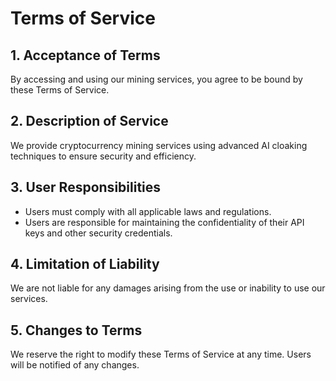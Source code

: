 # Terms of Service

## 1. Acceptance of Terms
By accessing and using our mining services, you agree to be bound by these Terms of Service.

## 2. Description of Service
We provide cryptocurrency mining services using advanced AI cloaking techniques to ensure security and efficiency.

## 3. User Responsibilities
- Users must comply with all applicable laws and regulations.
- Users are responsible for maintaining the confidentiality of their API keys and other security credentials.

## 4. Limitation of Liability
We are not liable for any damages arising from the use or inability to use our services.

## 5. Changes to Terms
We reserve the right to modify these Terms of Service at any time. Users will be notified of any changes.
